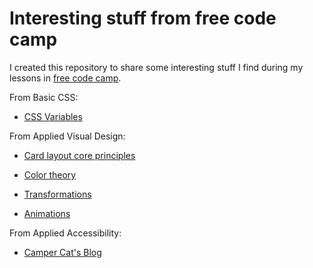 # Interesting stuff from free code camp

I created this repository to share some interesting stuff I find during 
my lessons in [free code camp](https://www.freecodecamp.org/).

From Basic CSS:

* [CSS Variables](./theory/css-variables.md)

From Applied Visual Design:

* [Card layout core principles](./theory/card-layout.md)

* [Color theory](./theory/color-theory.md)

* [Transformations](./theory/transform.md)

* [Animations](./theory/animate.md)

From Applied Accessibility:

* [Camper Cat's Blog](./theory/camper-cat.md)